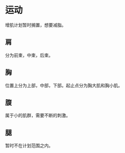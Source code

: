 # 运动

增肌计划暂时搁置，想要减脂。

## 肩

分为前束，中束，后束。

## 胸

位置上分为上部，中部，下部。起止点分为胸大肌和胸小肌。



## 腹

属于小的肌群，需要不断的刺激。

## 腿

暂时不在计划范围之内。